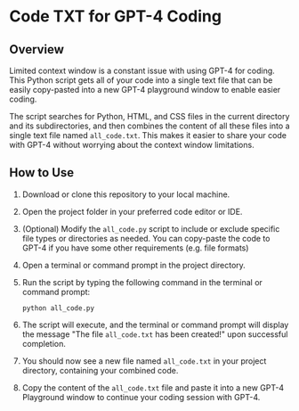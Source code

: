 # Code TXT for GPT-4 Coding

## Overview

Limited context window is a constant issue with using GPT-4 for coding. This Python script gets all of your code into a single text file that can be easily copy-pasted into a new GPT-4 playground window to enable easier coding.

The script searches for Python, HTML, and CSS files in the current directory and its subdirectories, and then combines the content of all these files into a single text file named `all_code.txt`. This makes it easier to share your code with GPT-4 without worrying about the context window limitations.

## How to Use

1. Download or clone this repository to your local machine.

2. Open the project folder in your preferred code editor or IDE.

3. (Optional) Modify the `all_code.py` script to include or exclude specific file types or directories as needed. You can copy-paste the code to GPT-4 if you have some other requirements (e.g. file formats)

4. Open a terminal or command prompt in the project directory.

5. Run the script by typing the following command in the terminal or command prompt:

   ```
   python all_code.py
   ```
   
7. The script will execute, and the terminal or command prompt will display the message "The file `all_code.txt` has been created!" upon successful completion.

8. You should now see a new file named `all_code.txt` in your project directory, containing your combined code.

9. Copy the content of the `all_code.txt` file and paste it into a new GPT-4 Playground window to continue your coding session with GPT-4.